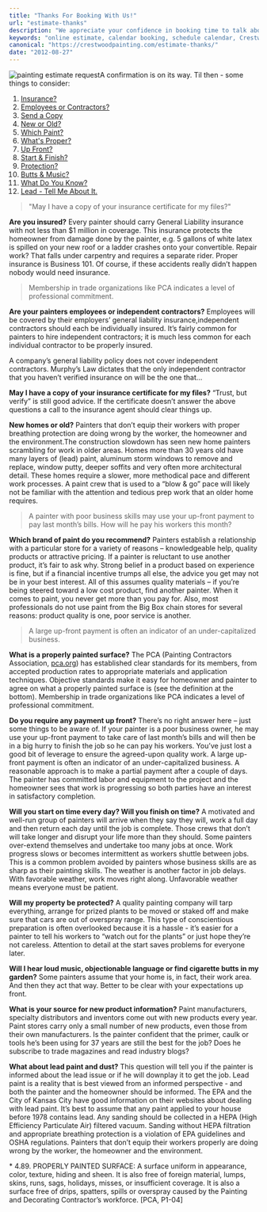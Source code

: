```yaml
---
title: "Thanks For Booking With Us!"
url: "estimate-thanks"
description: "We appreciate your confidence in booking time to talk about your painting project. We'll arrive promptly, ready to answer your questions."
keywords: "online estimate, calendar booking, schedule calendar, Crestwood Painting"
canonical: "https://crestwoodpainting.com/estimate-thanks/"
date: "2012-08-27"
---
```


![painting estimate request](images/Thank-You-2-e1514038961814.jpg)A confirmation is on its way. Til then - some things to consider:

1. [Insurance?](https://crestwoodpainting.com/estimate-thanks/#insurance)
2. [Employees or Contractors?](https://crestwoodpainting.com/estimate-thanks/#employees)
3. [Send a Copy](https://crestwoodpainting.com/estimate-thanks/#prove)
4. [New or Old?](https://crestwoodpainting.com/estimate-thanks/#neworold)
5. [Which Paint?](https://crestwoodpainting.com/estimate-thanks/#whichpaint)
6. [What's Proper?](https://crestwoodpainting.com/estimate-thanks/#proper)
7. [Up Front?](https://crestwoodpainting.com/estimate-thanks/#upfront)
8. [Start & Finish?](https://crestwoodpainting.com/estimate-thanks/#start)
9. [Protection?](https://crestwoodpainting.com/estimate-thanks/#protection)
10. [Butts & Music?](https://crestwoodpainting.com/estimate-thanks/#butts)
11. [What Do You Know?](https://crestwoodpainting.com/estimate-thanks/#know)
12. [Lead - Tell Me About It.](https://crestwoodpainting.com/estimate-thanks/#lead)

> "May I have a copy of your insurance certificate for my files?"

**Are you insured?** Every painter should carry General Liability insurance with not less than $1 million in coverage. This insurance protects the homeowner from damage done by the painter, e.g. 5 gallons of white latex is spilled on your new roof or a ladder crashes onto your convertible. Repair work? That falls under carpentry and requires a separate rider. Proper insurance is Business 101. Of course, if these accidents really didn’t happen nobody would need insurance.

> Membership in trade organizations like PCA indicates a level of professional commitment.

**Are your painters employees or independent contractors?** Employees will be covered by their employers’ general liability insurance,independent contractors should each be individually insured. It’s fairly common for painters to hire independent contractors; it is much less common for each individual contractor to be properly insured.

A company’s general liability policy does not cover independent contractors. Murphy’s Law dictates that the only independent contractor that you haven’t verified insurance on will be the one that…

**May I have a copy of your insurance certificate for my files?** “Trust, but verify” is still good advice. If the certificate doesn’t answer the above questions a call to the insurance agent should clear things up.

**New homes or old?** Painters that don’t equip their workers with proper breathing protection are doing wrong by the worker, the homeowner and the environment.The construction slowdown has seen new home painters scrambling for work in older areas. Homes more than 30 years old have many layers of (lead) paint, aluminum storm windows to remove and replace, window putty, deeper soffits and very often more architectural detail. These homes require a slower, more methodical pace and different work processes. A paint crew that is used to a “blow & go” pace will likely not be familiar with the attention and tedious prep work that an older home requires.

> A painter with poor business skills may use your up-front payment to pay last month’s bills. How will he pay his workers this month?

**Which brand of paint do you recommend?** Painters establish a relationship with a particular store for a variety of reasons – knowledgeable help, quality products or attractive pricing. If a painter is reluctant to use another product, it’s fair to ask why. Strong belief in a product based on experience is fine, but if a financial incentive trumps all else, the advice you get may not be in your best interest. All of this assumes quality materials – if you’re being steered toward a low cost product, find another painter. When it comes to paint, you never get more than you pay for. Also, most professionals do not use paint from the Big Box chain stores for several reasons: product quality is one, poor service is another.

> A large up-front payment is often an indicator of an under-capitalized business.

**What is a properly painted surface?** The PCA (Painting Contractors Association, [pca.org](https://pcapainted.org)) has established clear standards for its members, from accepted production rates to appropriate materials and application techniques. Objective standards make it easy for homeowner and painter to agree on what a properly painted surface is (see the definition at the bottom). Membership in trade organizations like PCA indicates a level of professional commitment.

**Do you require any payment up front?** There’s no right answer here – just some things to be aware of. If your painter is a poor business owner, he may use your up-front payment to take care of last month’s bills and will then be in a big hurry to finish the job so he can pay his workers. You’ve just lost a good bit of leverage to ensure the agreed-upon quality work. A large up-front payment is often an indicator of an under-capitalized business. A reasonable approach is to make a partial payment after a couple of days. The painter has committed labor and equipment to the project and the homeowner sees that work is progressing so both parties have an interest in satisfactory completion.

**Will you start on time every day? Will you finish on time?** A motivated and well-run group of painters will arrive when they say they will, work a full day and then return each day until the job is complete. Those crews that don’t will take longer and disrupt your life more than they should. Some painters over-extend themselves and undertake too many jobs at once. Work progress slows or becomes intermittent as workers shuttle between jobs. This is a common problem avoided by painters whose business skills are as sharp as their painting skills. The weather is another factor in job delays. With favorable weather, work moves right along. Unfavorable weather means everyone must be patient.

**Will my property be protected?** A quality painting company will tarp everything, arrange for prized plants to be moved or staked off and make sure that cars are out of overspray range. This type of conscientious preparation is often overlooked because it is a hassle - it’s easier for a painter to tell his workers to “watch out for the plants” or just hope they’re not careless. Attention to detail at the start saves problems for everyone later.

**Will I hear loud music, objectionable language or find cigarette butts in my garden?** Some painters assume that your home is, in fact, their work area. And then they act that way. Better to be clear with your expectations up front.

**What is your source for new product information?** Paint manufacturers, specialty distributors and inventors come out with new products every year. Paint stores carry only a small number of new products, even those from their own manufacturers. Is the painter confident that the primer, caulk or tools he’s been using for 37 years are still the best for the job? Does he subscribe to trade magazines and read industry blogs?

**What about lead paint and dust?** This question will tell you if the painter is informed about the lead issue or if he will downplay it to get the job. Lead paint is a reality that is best viewed from an informed perspective - and both the painter and the homeowner should be informed. The EPA and the City of Kansas City have good information on their websites about dealing with lead paint. It’s best to assume that any paint applied to your house before 1978 contains lead. Any sanding should be collected in a HEPA (High Efficiency Particulate Air) filtered vacuum. Sanding without HEPA filtration and appropriate breathing protection is a violation of EPA guidelines and OSHA regulations. Painters that don’t equip their workers properly are doing wrong by the worker, the homeowner and the environment.

\* 4.89. PROPERLY PAINTED SURFACE: A surface uniform in appearance, color, texture, hiding and sheen. It is also free of foreign material, lumps, skins, runs, sags, holidays, misses, or insufficient coverage. It is also a surface free of drips, spatters, spills or overspray caused by the Painting and Decorating Contractor’s workforce. \[PCA, P1-04\]
